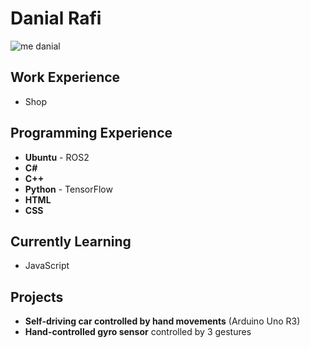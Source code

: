 # Danial Rafi
![me danial](/assests/img/nowruz2.jpg)


## Work Experience  
- Shop  

## Programming Experience  
- **Ubuntu** - ROS2  
- **C#**  
- **C++**  
- **Python** - TensorFlow  
- **HTML**  
- **CSS**  

## Currently Learning  
- JavaScript  

## Projects  
- **Self-driving car controlled by hand movements** (Arduino Uno R3)  
- **Hand-controlled gyro sensor** controlled by 3 gestures  

